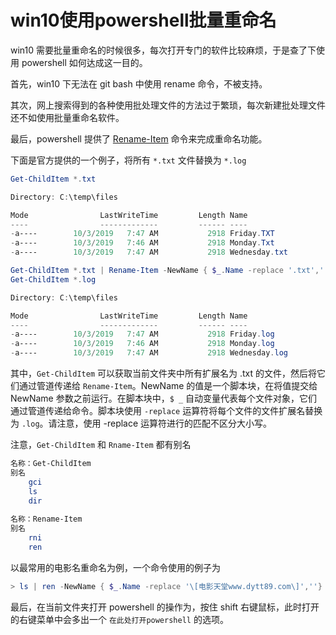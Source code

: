 # win10使用powershell批量重命名


win10 需要批量重命名的时候很多，每次打开专门的软件比较麻烦，于是查了下使用 powershell 如何达成这一目的。

<!--more-->

首先，win10 下无法在 git bash 中使用 rename 命令，不被支持。

其次，网上搜索得到的各种使用批处理文件的方法过于繁琐，每次新建批处理文件还不如使用批量重命名软件。

最后，powershell 提供了 [Rename-Item](https://docs.microsoft.com/en-us/powershell/module/microsoft.powershell.management/rename-item?view=powershell-7) 命令来完成重命名功能。

下面是官方提供的一个例子，将所有 `*.txt` 文件替换为 `*.log`

```powershell
Get-ChildItem *.txt

Directory: C:\temp\files

Mode                LastWriteTime         Length Name
----                -------------         ------ ----
-a----        10/3/2019   7:47 AM           2918 Friday.TXT
-a----        10/3/2019   7:46 AM           2918 Monday.Txt
-a----        10/3/2019   7:47 AM           2918 Wednesday.txt

Get-ChildItem *.txt | Rename-Item -NewName { $_.Name -replace '.txt','.log' }
Get-ChildItem *.log

Directory: C:\temp\files

Mode                LastWriteTime         Length Name
----                -------------         ------ ----
-a----        10/3/2019   7:47 AM           2918 Friday.log
-a----        10/3/2019   7:46 AM           2918 Monday.log
-a----        10/3/2019   7:47 AM           2918 Wednesday.log
```

其中，`Get-ChildItem`  可以获取当前文件夹中所有扩展名为 .txt 的文件，然后将它们通过管道传递给 `Rename-Item`。NewName 的值是一个脚本块，在将值提交给 NewName 参数之前运行。在脚本块中，`$ _` 自动变量代表每个文件对象，它们通过管道传递给命令。脚本块使用 `-replace` 运算符将每个文件的文件扩展名替换为 `.log`。请注意，使用 -replace 运算符进行的匹配不区分大小写。

注意，`Get-ChildItem` 和 `Rname-Item` 都有别名

```powershell
名称：Get-ChildItem
别名
    gci
    ls
    dir
    
名称：Rename-Item
别名
    rni
    ren
```

以最常用的电影名重命名为例，一个命令使用的例子为

```powershell
> ls | ren -NewName { $_.Name -replace '\[电影天堂www.dytt89.com\]',''}
```

最后，在当前文件夹打开 powershell 的操作为，按住 shift 右键鼠标，此时打开的右键菜单中会多出一个 `在此处打开powershell` 的选项。
